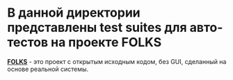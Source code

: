 # В данной директории представлены test suites для авто-тестов на проекте FOLKS 

[**FOLKS**](https://testbase.atlassian.net/wiki/spaces/FOLKS/overview) - это проект с открытым исходным кодом, без GUI, сделанный на основе реальной системы.  

